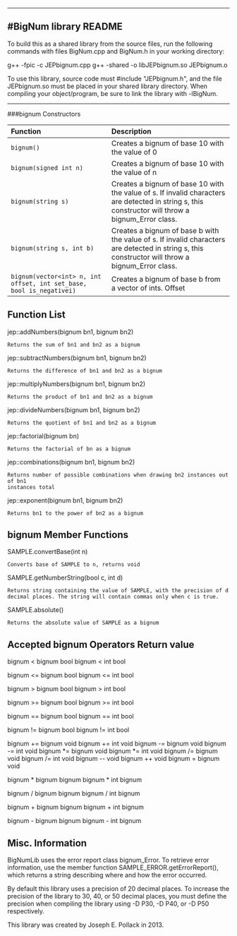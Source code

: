 ----
#BigNum library README
----


To build this as a shared library from the source files, run the following 
commands with files BigNum.cpp and BigNum.h in your working directory:

g++ -fpic -c JEPbignum.cpp
g++ -shared -o libJEPbignum.so JEPbignum.o 

To use this library, source code must #include "JEPbignum.h", and the file 
JEPbignum.so must be placed in your shared library directory. When compiling 
your object/program, be sure to link the library with -lBigNum.

----
###bignum Constructors

Function|Description
:-----------------------------------------------	|:------------------------
`bignum()`								|Creates a bignum of base 10 with the value of 0
`bignum(signed int n)`					|Creates a bignum of base 10 with the value of n
`bignum(string s)`						|Creates a bignum of base 10 with the value of s. If invalid characters are detected in string s, this constructor will throw a bignum_Error class.
`bignum(string s, int b)`					|Creates a bignum of base b with the value of s. If invalid characters are detected in string s, this constructor will throw a bignum_Error class.
`bignum(vector<int> n, int offset, int set_base, bool is_negativei)`			|Creates a bignum of base b from a vector of ints. Offset




Function List                       
--------------------------------------------------------------------------------    

jep::addNumbers(bignum bn1, bignum bn2)

    Returns the sum of bn1 and bn2 as a bignum
    
    
   
jep::subtractNumbers(bignum bn1, bignum bn2)

    Returns the difference of bn1 and bn2 as a bignum
    
    
    
jep::multiplyNumbers(bignum bn1, bignum bn2)

    Returns the product of bn1 and bn2 as a bignum
    
    
    
jep::divideNumbers(bignum bn1, bignum bn2)

    Returns the quotient of bn1 and bn2 as a bignum



jep::factorial(bignum bn)

    Returns the factorial of bn as a bignum



jep::combinations(bignum bn1, bignum bn2)

    Returns number of possible combinations when drawing bn2 instances out of bn1
    instances total
    


jep::exponent(bignum bn1, bignum bn2)

    Returns bn1 to the power of bn2 as a bignum




bignum Member Functions
--------------------------------------------------------------------------------

SAMPLE.convertBase(int n)

    Converts base of SAMPLE to n, returns void
    
    
    
SAMPLE.getNumberString(bool c, int d)

    Returns string containing the value of SAMPLE, with the precision of d
    decimal places. The string will contain commas only when c is true.



SAMPLE.absolute()

    Returns the absolute value of SAMPLE as a bignum
    
    
    
    
Accepted bignum Operators                   Return value
--------------------------------------------------------------------------------

bignum < bignum                             bool
bignum < int                                bool

bignum <= bignum                            bool
bignum <= int                               bool    

bignum > bignum                             bool
bignum > int                                bool

bignum >= bignum                            bool
bignum >= int                               bool

bignum == bignum                            bool
bignum == int                               bool

bignum != bignum                            bool
bignum != int                               bool
    
bignum += bignum                            void
bignum += int				    void
bignum -= bignum                            void
bignum -= int                               void
bignum *= bignum                            void
bignum *= int                               void
bignum /= bignum                            void
bignum /= int                               void
bignum --                                   void
bignum ++                                   void
bignum = bignum                             void
    
bignum * bignum                             bignum
bignum * int                                bignum

bignum / bignum                             bignum
bignum / int                                bignum

bignum + bignum                             bignum
bignum + int                                bignum

bignum - bignum                             bignum
bignum - int                                bignum



Misc. Information
--------------------------------------------------------------------------------

BigNumLib uses the error report class bignum_Error. To retrieve error
information, use the member function SAMPLE_ERROR.getErrorReport(), which
returns a string describing where and how the error occurred.

By default this library uses a precision of 20 decimal places. To increase the 
precision of the library to 30, 40, or 50 decimal places, you must define the 
precision when compiling the library using -D P30, -D P40, or -D P50
respectively.

This library was created by Joseph E. Pollack in 2013.
